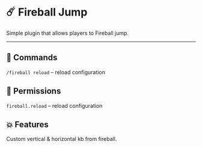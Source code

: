 # ☄️ Fireball Jump

Simple plugin that allows players to Fireball jump.

---

## 📜 Commands  
`/fireball reload` – reload configuration

## 🔐 Permissions  
`fireball.reload` – reload configuration

## 💥 Features
Custom vertical & horizontal kb from fireball.
